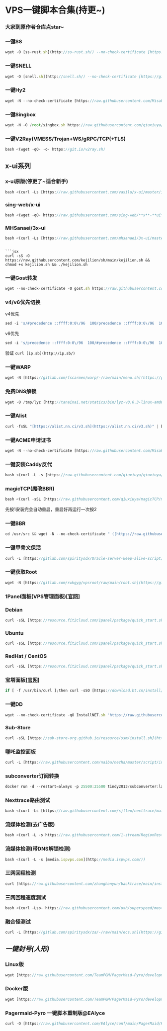 # VPS一键脚本合集(持更~)

### **大家到原作者仓库点star~**

### 一键SS

```jsx
wget -O [ss-rust.sh](http://ss-rust.sh/) --no-check-certificate [https://raw.githubusercontent.com/xOS/Shadowsocks-Rust/master/ss-rust.sh](https://raw.githubusercontent.com/xOS/Shadowsocks-Rust/master/ss-rust.sh) && chmod +x [ss-rust.sh](http://ss-rust.sh/) && ./ss-rust.sh
```

### 一键SNELL

```jsx
wget -O [snell.sh](http://snell.sh/) --no-check-certificate [https://git.io/Snell.sh](https://git.io/Snell.sh) && chmod +x [snell.sh](http://snell.sh/) && ./snell.sh
```

### 一键Hy2

```jsx
wget -N --no-check-certificate [https://raw.githubusercontent.com/Misaka-blog/hysteria-install/main/hy2/hysteria.sh](https://raw.githubusercontent.com/Misaka-blog/hysteria-install/main/hy2/hysteria.sh) && bash [hysteria.sh](http://hysteria.sh/)
```

### 一键Singbox

```jsx
wget -N -O /root/singbox.sh https://raw.githubusercontent.com/qiuxiuya/qiuxiuya/main/VPS/singbox.sh && chmod +x /root/singbox.sh && ln -sf /root/singbox.sh /usr/local/bin/singbox && bash /root/singbox.sh
```

### 一键V2Ray(VMESS/Trojan+WS/gRPC/TCP(+TLS)

```jsx
bash <(wget -qO- -o- https://git.io/v2ray.sh)
```

## x-ui系列

### x-ui原版(停更了~适合新手)

```jsx
bash <(curl -Ls [https://raw.githubusercontent.com/vaxilu/x-ui/master/install.sh](https://raw.githubusercontent.com/vaxilu/x-ui/master/install.sh))
```

### sing-web/**x-ui**

```jsx
bash <(wget -qO- https://raw.githubusercontent.com/sing-web/**x**-**ui**/main/install_CN.sh)
```

### MHSanaei/3x-ui

```jsx
bash <(curl -Ls [https://raw.githubusercontent.com/mhsanaei/3x-ui/master/install.sh](https://raw.githubusercontent.com/mhsanaei/3x-ui/master/install.sh))
```

```### 多功能工具箱

```jsx
curl -sS -O https://raw.githubusercontent.com/kejilion/sh/main/kejilion.sh && chmod +x kejilion.sh && ./kejilion.sh
```
### 一键Gost转发

```jsx
wget --no-check-certificate -O gost.sh https://raw.githubusercontent.com/KANIKIG/Multi-EasyGost/master/gost.sh && chmod +x gost.sh && ./gost.sh
```
### v4/v6优先切换

v4优先

```jsx
sed -i 's/#precedence ::ffff:0:0\/96  100/precedence ::ffff:0:0\/96  100/' /etc/gai.conf
```
v6优先

```jsx
sed -i 's/precedence ::ffff:0:0\/96  100/#precedence ::ffff:0:0\/96  100/' /etc/gai.conf
```
验证 `curl [ip.sb](http://ip.sb/)`

### 一键WARP

```jsx
wget -N [https://gitlab.com/fscarmen/warp/-/raw/main/menu.sh](https://gitlab.com/fscarmen/warp/-/raw/main/menu.sh) && bash [menu.sh](http://menu.sh/)
```
### 免费DNS解锁

```jsx
wget -O /tmp/lyz [http://tanainai.net/statics/bin/lyz-v0.0.3-linux-amd64](http://tanainai.net/statics/bin/lyz-v0.0.3-linux-amd64) && chmod +x /tmp/lyz && /tmp/lyz install_personal
```
### 一键Alist

```jsx
curl -fsSL "[https://alist.nn.ci/v3.sh](https://alist.nn.ci/v3.sh)" | bash -s install
```
### 一键ACME申请证书

```jsx
wget -N --no-check-certificate [https://raw.githubusercontent.com/Misaka-blog/acme-script/main/acme.sh](https://raw.githubusercontent.com/Misaka-blog/acme-script/main/acme.sh) && bash [acme.sh](http://acme.sh/)
```
### 一键安装Caddy反代

```jsx
bash <(curl -L -s [https://raw.githubusercontent.com/qiuxiuya/qiuxiuya/main/VPS/caddy.sh](https://raw.githubusercontent.com/qiuxiuya/qiuxiuya/main/VPS/caddy.sh))
```
### magicTCP(魔改BBR)

```jsx
bash <(curl -sSL [https://raw.githubusercontent.com/qiuxiuya/magicTCP/main/main.sh](https://raw.githubusercontent.com/qiuxiuya/magicTCP/main/main.sh))
```
先按1安装完会自动重启，重启好再运行一次按2

### 一键BBR

```jsx
cd /usr/src && wget -N --no-check-certificate " ([https://raw.githubusercontent.com/chiakge/Linux-NetSpeed/master/tcp.sh](https://raw.githubusercontent.com/chiakge/Linux-NetSpeed/master/tcp.sh))[https://raw.githubusercontent.com/chiakge/Linux-NetSpeed/master/tcp.sh](https://raw.githubusercontent.com/chiakge/Linux-NetSpeed/master/tcp.sh)" ([https://raw.githubusercontent.com/chiakge/Linux-NetSpeed/master/tcp.sh](https://raw.githubusercontent.com/chiakge/Linux-NetSpeed/master/tcp.sh)) && chmod +x [tcp.sh](http://tcp.sh/) && ./tcp.sh
```
### 一键甲骨文保活

```jsx
curl -L [https://gitlab.com/spiritysdx/Oracle-server-keep-alive-script/-/raw/main/oalive.sh](https://gitlab.com/spiritysdx/Oracle-server-keep-alive-script/-/raw/main/oalive.sh) -o [oalive.sh](http://oalive.sh/) && chmod +x [oalive.sh](http://oalive.sh/) && bash [oalive.sh](http://oalive.sh/)
```
### 一键获取Root

```jsx
wget -N [https://gitlab.com/rwkgyg/vpsroot/raw/main/root.sh](https://gitlab.com/rwkgyg/vpsroot/raw/main/root.sh) && bash [root.sh](http://root.sh/)
```
### 1Panel面板(VPS管理面板)[[官网](https://1panel.cn/)]

### Debian

```jsx
curl -sSL [https://resource.fit2cloud.com/1panel/package/quick_start.sh](https://resource.fit2cloud.com/1panel/package/quick_start.sh) -o quick_start.sh && bash quick_start.sh
```
### **Ubuntu**

```jsx
curl -sSL [https://resource.fit2cloud.com/1panel/package/quick_start.sh](https://resource.fit2cloud.com/1panel/package/quick_start.sh) -o quick_start.sh && sudo bash quick_start.sh
```
### **RedHat / CentOS**

```jsx
curl -sSL [https://resource.fit2cloud.com/1panel/package/quick_start.sh](https://resource.fit2cloud.com/1panel/package/quick_start.sh) -o quick_start.sh && sh quick_start.sh
```
### 宝塔面板[[官网](https://www.bt.cn/)]

```jsx
if [ -f /usr/bin/curl ];then curl -sSO [https://download.bt.cn/install/install_panel.sh;else](https://download.bt.cn/install/install_panel.sh;else) wget -O install_panel.sh [https://download.bt.cn/install/install_panel.sh;fi;bash](https://download.bt.cn/install/install_panel.sh;fi;bash) install_panel.sh ed8484bec
```
### 一键DD

```jsx
wget --no-check-certificate -qO InstallNET.sh 'https://raw.githubusercontent.com/leitbogioro/Tools/master/Linux_reinstall/InstallNET.sh' && chmod a+x InstallNET.sh && bash InstallNET.sh -debian 11 -pwd 密码
```
### Sub-Store

```jsx
curl -sSL [https://sub-store-org.github.io/resource/ssm/install.sh](https://sub-store-org.github.io/resource/ssm/install.sh) | bash
```
### 哪吒监控面板

```jsx
curl -L [https://raw.githubusercontent.com/naiba/nezha/master/script/install.sh](https://raw.githubusercontent.com/naiba/nezha/master/script/install.sh) -o [nezha.sh](http://nezha.sh/) && chmod +x [nezha.sh](http://nezha.sh/) && sudo ./nezha.sh
```
### subconverter订阅转换

```jsx
docker run -d --restart=always -p 25500:25500 tindy2013/subconverter:latest
```
### Nexttrace路由测试

```jsx
bash <(curl -Ls [https://raw.githubusercontent.com/sjlleo/nexttrace/main/nt_install.sh](https://raw.githubusercontent.com/sjlleo/nexttrace/main/nt_install.sh))
```
### 流媒体检测(去广告版)

```jsx
bash <(curl -L -s https://raw.githubusercontent.com/1-stream/RegionRestrictionCheck/main/check.sh)
```
### 流媒体检测(带DNS解锁检测)

```jsx
bash <(curl -L -s [media.ispvps.com](http://media.ispvps.com/))
```
### 三网回程检测

```jsx
curl [https://raw.githubusercontent.com/zhanghanyun/backtrace/main/install.sh](https://raw.githubusercontent.com/zhanghanyun/backtrace/main/install.sh) -sSf | sh
```
### 三网回程速度测试

```jsx
bash <(curl -Lso- https://raw.githubusercontent.com/uxh/superspeed/master/superspeed.sh)
```
### 融合怪测试

```jsx
curl -L [https://gitlab.com/spiritysdx/za/-/raw/main/ecs.sh](https://gitlab.com/spiritysdx/za/-/raw/main/ecs.sh) -o [ecs.sh](http://ecs.sh/) && chmod +x [ecs.sh](http://ecs.sh/) && bash [ecs.sh](http://ecs.sh/)
```
## *一键封号(人形)*

### Linux版

```jsx
wget [https://raw.githubusercontent.com/TeamPGM/PagerMaid-Pyro/development/utils/install.sh](https://raw.githubusercontent.com/TeamPGM/PagerMaid-Pyro/development/utils/install.sh) -O [install.sh](http://install.sh/) && chmod +x [install.sh](http://install.sh/) && bash [install.sh](http://install.sh/)
```
### Docker版

```jsx
wget [https://raw.githubusercontent.com/TeamPGM/PagerMaid-Pyro/development/utils/docker.sh](https://raw.githubusercontent.com/TeamPGM/PagerMaid-Pyro/development/utils/docker.sh) -O [docker.sh](http://docker.sh/) && chmod +x [docker.sh](http://docker.sh/) && bash [docker.sh](http://docker.sh/)
```
### Pagermaid-Pyro 一键脚本重制版@EAlyce

```jsx
curl -O [https://raw.githubusercontent.com/EAlyce/conf/main/PagerMaid/RXsetup.sh](https://raw.githubusercontent.com/EAlyce/conf/main/PagerMaid/RXsetup.sh) && chmod +x [RXsetup.sh](http://rxsetup.sh/) && ./RXsetup.sh
```
